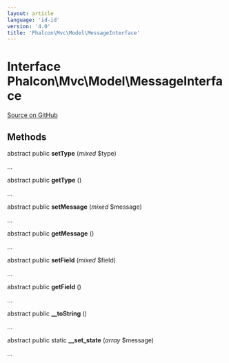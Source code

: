 ```yaml
---
layout: article
language: 'id-id'
version: '4.0'
title: 'Phalcon\Mvc\Model\MessageInterface'
---
```

# Interface **Phalcon\Mvc\Model\MessageInterface**

<a href="https://github.com/phalcon/cphalcon/tree/v4.0.0/phalcon/mvc/model/messageinterface.zep" class="btn btn-default btn-sm">Source on GitHub</a>

## Methods

abstract public **setType** (*mixed* $type)

...

abstract public **getType** ()

...

abstract public **setMessage** (*mixed* $message)

...

abstract public **getMessage** ()

...

abstract public **setField** (*mixed* $field)

...

abstract public **getField** ()

...

abstract public **__toString** ()

...

abstract public static **__set_state** (*array* $message)

...